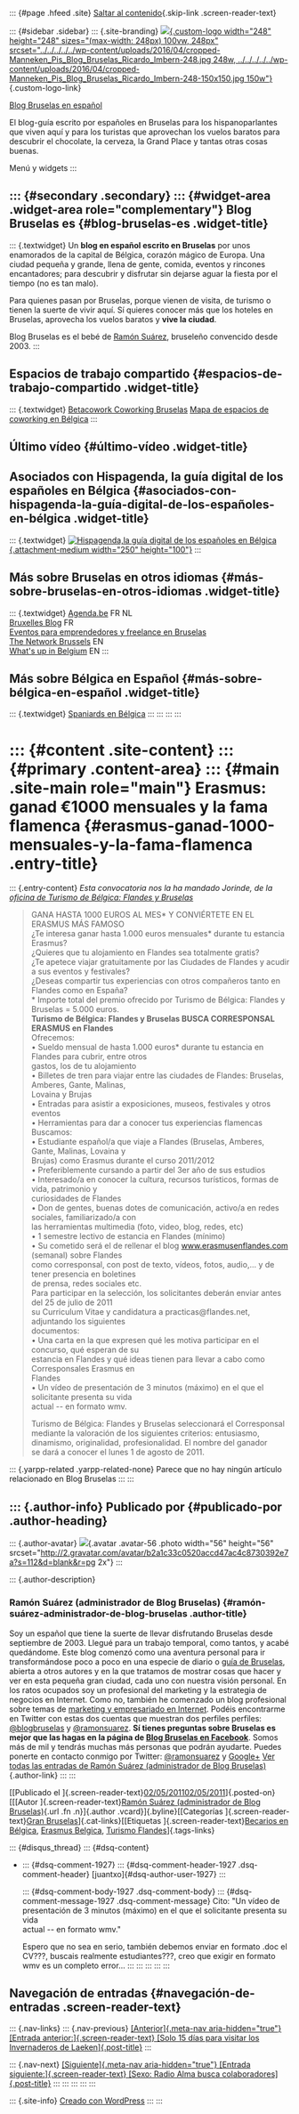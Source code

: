 ::: {#page .hfeed .site}
[Saltar al
contenido](../../../../../index.html?p=3321#content){.skip-link
.screen-reader-text}

::: {#sidebar .sidebar}
::: {.site-branding}
[![](../../../../../wp-content/uploads/2016/04/cropped-Manneken_Pis_Blog_Bruselas_Ricardo_Imbern-248.jpg){.custom-logo
width="248" height="248" sizes="(max-width: 248px) 100vw, 248px"
srcset="../../../../../wp-content/uploads/2016/04/cropped-Manneken_Pis_Blog_Bruselas_Ricardo_Imbern-248.jpg 248w, ../../../../../wp-content/uploads/2016/04/cropped-Manneken_Pis_Blog_Bruselas_Ricardo_Imbern-248-150x150.jpg 150w"}](../../../../../index.html){.custom-logo-link}

[Blog Bruselas en español](../../../../../index.html)

El blog-guía escrito por españoles en Bruselas para los hispanoparlantes
que viven aquí y para los turistas que aprovechan los vuelos baratos
para descubrir el chocolate, la cerveza, la Grand Place y tantas otras
cosas buenas.

Menú y widgets
:::

::: {#secondary .secondary}
::: {#widget-area .widget-area role="complementary"}
Blog Bruselas es {#blog-bruselas-es .widget-title}
----------------

::: {.textwidget}
Un **blog en español escrito en Bruselas** por unos enamorados de la
capital de Bélgica, corazón mágico de Europa. Una ciudad pequeña y
grande, llena de gente, comida, eventos y rincones encantadores; para
descubrir y disfrutar sin dejarse aguar la fiesta por el tiempo (no es
tan malo).

Para quienes pasan por Bruselas, porque vienen de visita, de turismo o
tienen la suerte de vivir aquí. Sí quieres conocer más que los hoteles
en Bruselas, aprovecha los vuelos baratos y **vive la ciudad**.

Blog Bruselas es el bebé de [Ramón Suárez](http://www.ramonsuarez.com),
bruseleño convencido desde 2003.
:::

Espacios de trabajo compartido {#espacios-de-trabajo-compartido .widget-title}
------------------------------

::: {.textwidget}
[Betacowork Coworking Bruselas](http://www.betacowork.com) [Mapa de
espacios de coworking en Bélgica](http://coworkingbelgium.com)
:::

Último vídeo {#último-vídeo .widget-title}
------------

Asociados con Hispagenda, la guía digital de los españoles en Bélgica {#asociados-con-hispagenda-la-guía-digital-de-los-españoles-en-bélgica .widget-title}
---------------------------------------------------------------------

::: {.textwidget}
[![Hispagenda,la guía digital de los españoles en
Bélgica](../../../../../wp-content/uploads/2010/04/Hispagenda-250px.gif "Hispagenda, la guía digital de los españoles en Bélgica"){.attachment-medium
width="250" height="100"}](http://www.hispagenda.com)
:::

Más sobre Bruselas en otros idiomas {#más-sobre-bruselas-en-otros-idiomas .widget-title}
-----------------------------------

::: {.textwidget}
[Agenda.be](http://www.agenda.be) FR NL\
[Bruxelles Blog](http://www.bxlblog.be/) FR\
[Eventos para emprendedores y freelance en
Bruselas](http://www.betacowork.com/events/)\
[The Network
Brussels](http://groups.yahoo.com/group/TheNetworkBrussels/) EN\
[What\'s up in Belgium](http://www.whatsupin.be/) EN
:::

Más sobre Bélgica en Español {#más-sobre-bélgica-en-español .widget-title}
----------------------------

::: {.textwidget}
[Spaniards en Bélgica](http://www.spaniards.es/paises/belgica)
:::
:::
:::
:::

::: {#content .site-content}
::: {#primary .content-area}
::: {#main .site-main role="main"}
Erasmus: ganad €1000 mensuales y la fama flamenca {#erasmus-ganad-1000-mensuales-y-la-fama-flamenca .entry-title}
=================================================

::: {.entry-content}
*Esta convocatoria nos la ha mandado Jorinde, de la [oficina de Turismo
de Bélgica: Flandes y Bruselas](http://www.flandes.net)*

> GANA HASTA 1000 EUROS AL MES\* Y CONVIÉRTETE EN EL ERASMUS MÁS FAMOSO\
> ¿Te interesa ganar hasta 1.000 euros mensuales\* durante tu estancia
> Erasmus?\
> ¿Quieres que tu alojamiento en Flandes sea totalmente gratis?\
> ¿Te apetece viajar gratuitamente por las Ciudades de Flandes y acudir
> a sus eventos y festivales?\
> ¿Deseas compartir tus experiencias con otros compañeros tanto en
> Flandes como en España?\
> \* Importe total del premio ofrecido por Turismo de Bélgica: Flandes y
> Bruselas = 5.000 euros.\
> **Turismo de Bélgica: Flandes y Bruselas BUSCA CORRESPONSAL ERASMUS en
> Flandes**\
> Ofrecemos:\
> • Sueldo mensual de hasta 1.000 euros\* durante tu estancia en Flandes
> para cubrir, entre otros\
> gastos, los de tu alojamiento\
> • Billetes de tren para viajar entre las ciudades de Flandes:
> Bruselas, Amberes, Gante, Malinas,\
> Lovaina y Brujas\
> • Entradas para asistir a exposiciones, museos, festivales y otros
> eventos\
> • Herramientas para dar a conocer tus experiencias flamencas\
> Buscamos:\
> • Estudiante español/a que viaje a Flandes (Bruselas, Amberes, Gante,
> Malinas, Lovaina y\
> Brujas) como Erasmus durante el curso 2011/2012\
> • Preferiblemente cursando a partir del 3er año de sus estudios\
> • Interesado/a en conocer la cultura, recursos turísticos, formas de
> vida, patrimonio y\
> curiosidades de Flandes\
> • Don de gentes, buenas dotes de comunicación, activo/a en redes
> sociales, familiarizado/a con\
> las herramientas multimedia (foto, video, blog, redes, etc)\
> • 1 semestre lectivo de estancia en Flandes (mínimo)\
> • Su cometido será el de rellenar el blog www.erasmusenflandes.com
> (semanal) sobre Flandes\
> como corresponsal, con post de texto, vídeos, fotos, audio,... y de
> tener presencia en boletines\
> de prensa, redes sociales etc.\
> Para participar en la selección, los solicitantes deberán enviar antes
> del 25 de julio de 2011\
> su Curriculum Vitae y candidatura a practicas\@flandes.net, adjuntando
> los siguientes\
> documentos:\
> • Una carta en la que expresen qué les motiva participar en el
> concurso, qué esperan de su\
> estancia en Flandes y qué ideas tienen para llevar a cabo como
> Corresponsales Erasmus en\
> Flandes\
> • Un vídeo de presentación de 3 minutos (máximo) en el que el
> solicitante presenta su vida\
> actual -- en formato wmv.
>
> Turismo de Bélgica: Flandes y Bruselas seleccionará el Corresponsal
> mediante la valoración de los siguientes criterios: entusiasmo,
> dinamismo, originalidad, profesionalidad. El nombre del ganador
> se dará a conocer el lunes 1 de agosto de 2011.

::: {.yarpp-related .yarpp-related-none}
Parece que no hay ningún artículo relacionado en Blog Bruselas
:::
:::

::: {.author-info}
Publicado por {#publicado-por .author-heading}
-------------

::: {.author-avatar}
![](http://2.gravatar.com/avatar/b2a1c33c0520accd47ac4c8730392e7a?s=56&d=blank&r=pg){.avatar
.avatar-56 .photo width="56" height="56"
srcset="http://2.gravatar.com/avatar/b2a1c33c0520accd47ac4c8730392e7a?s=112&d=blank&r=pg 2x"}
:::

::: {.author-description}
### Ramón Suárez (administrador de Blog Bruselas) {#ramón-suárez-administrador-de-blog-bruselas .author-title}

Soy un español que tiene la suerte de llevar disfrutando Bruselas desde
septiembre de 2003. Llegué para un trabajo temporal, como tantos, y
acabé quedándome. Este blog comenzó como una aventura personal para ir
transformándose poco a poco en una especie de diario o [guía de
Bruselas](../../../../../index.html), abierta a otros autores y en la
que tratamos de mostrar cosas que hacer y ver en esta pequeña gran
ciudad, cada uno con nuestra visión personal. En los ratos ocupados soy
un profesional del marketing y la estrategia de negocios en Internet.
Como no, también he comenzado un blog profesional sobre temas de
[marketing y empresariado en Internet](http://ramonsuarez.com). Podéis
encontrarme en Twitter con estas dos cuentas que muestran dos perfiles
perfiles: [\@blogbruselas](http://twitter.com/blogbruselas) y
[\@ramonsuarez](http://twitter.com/ramonsuarez). **Sí tienes preguntas
sobre Bruselas es mejor que las hagas en la página de [Blog Bruselas en
Facebook](http://www.facebook.com/blogbruselas)**. Somos más de mil y
tendrás muchas más personas que podrán ayudarte. Puedes ponerte en
contacto conmigo por Twitter:
[\@ramonsuarez](http://twitter.com/ramonsuarez) y
[Google+](https://plus.google.com/103579379127741318104?rel=author) [Ver
todas las entradas de Ramón Suárez (administrador de Blog
Bruselas)](../../../../author/admin/index.html){.author-link}
:::
:::

[[Publicado el
]{.screen-reader-text}[02/05/201102/05/2011](../../../../../index.html?p=3321)]{.posted-on}[[[Autor
]{.screen-reader-text}[Ramón Suárez (administrador de Blog
Bruselas)](../../../../author/admin/index.html){.url .fn .n}]{.author
.vcard}]{.byline}[[Categorías ]{.screen-reader-text}[Gran
Bruselas](../../../../category/gran-bruselas/index.html)]{.cat-links}[[Etiquetas
]{.screen-reader-text}[Becarios en
Bélgica](../../../../tag/becarios-en-belgica/index.html), [Erasmus
Belgica](../../../../tag/erasmus-belgica/index.html), [Turismo
Flandes](../../../../tag/turismo-flandes/index.html)]{.tags-links}

::: {#disqus_thread}
::: {#dsq-content}
-   ::: {#dsq-comment-1927}
    ::: {#dsq-comment-header-1927 .dsq-comment-header}
    [juantxo]{#dsq-author-user-1927}
    :::

    ::: {#dsq-comment-body-1927 .dsq-comment-body}
    ::: {#dsq-comment-message-1927 .dsq-comment-message}
    Cito: "Un vídeo de presentación de 3 minutos (máximo) en el que el
    solicitante presenta su vida\
    actual -- en formato wmv."

    Espero que no sea en serio, también debemos enviar en formato .doc
    el CV???, buscais realmente estudiantes???, creo que exigir en
    formato wmv es un completo error...
    :::
    :::
    :::
:::
:::

Navegación de entradas {#navegación-de-entradas .screen-reader-text}
----------------------

::: {.nav-links}
::: {.nav-previous}
[[Anterior]{.meta-nav aria-hidden="true"} [Entrada
anterior:]{.screen-reader-text} [Solo 15 días para visitar los
Invernaderos de Laeken]{.post-title}](../../../../../index.html?p=3302)
:::

::: {.nav-next}
[[Siguiente]{.meta-nav aria-hidden="true"} [Entrada
siguiente:]{.screen-reader-text} [Sexo: Radio Alma busca
colaboradores]{.post-title}](../../../../../index.html?p=3327)
:::
:::
:::
:::
:::

::: {.site-info}
[Creado con WordPress](https://es.wordpress.org/)
:::
:::

